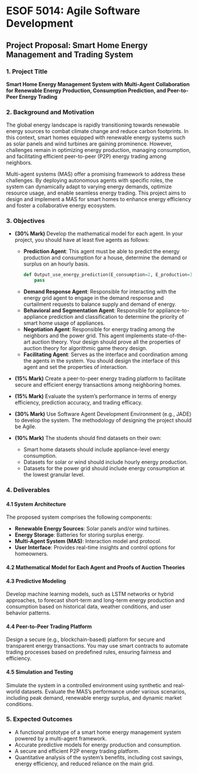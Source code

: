 # ESOF 5014: Agile Software Development  
## Project Proposal: Smart Home Energy Management and Trading System  

### 1. Project Title  
**Smart Home Energy Management System with Multi-Agent Collaboration for Renewable Energy Production, Consumption Prediction, and Peer-to-Peer Energy Trading**  

### 2. Background and Motivation  
The global energy landscape is rapidly transitioning towards renewable energy sources to combat climate change and reduce carbon footprints. In this context, smart homes equipped with renewable energy systems such as solar panels and wind turbines are gaining prominence. However, challenges remain in optimizing energy production, managing consumption, and facilitating efficient peer-to-peer (P2P) energy trading among neighbors.  

Multi-agent systems (MAS) offer a promising framework to address these challenges. By deploying autonomous agents with specific roles, the system can dynamically adapt to varying energy demands, optimize resource usage, and enable seamless energy trading. This project aims to design and implement a MAS for smart homes to enhance energy efficiency and foster a collaborative energy ecosystem.  

### 3. Objectives  
- **(30% Mark)** Develop the mathematical model for each agent. In your project, you should have at least five agents as follows:  
  - **Prediction Agent**: This agent must be able to predict the energy production and consumption for a house, determine the demand or surplus on an hourly basis.  
    ```python
    def Output_use_energy_prediction(E_consumption=2, E_production=3, energy_Hourly_usage_Status="surplus"):
        pass
    ```
  - **Demand Response Agent**: Responsible for interacting with the energy grid agent to engage in the demand response and curtailment requests to balance supply and demand of energy.  
  - **Behavioral and Segmentation Agent**: Responsible for appliance-to-appliance prediction and classification to determine the priority of smart home usage of appliances.  
  - **Negotiation Agent**: Responsible for energy trading among the neighbors and the power grid. This agent implements state-of-the-art auction theory. Your design should prove all the properties of auction theory for algorithmic game theory design.  
  - **Facilitating Agent**: Serves as the interface and coordination among the agents in the system. You should design the interface of this agent and set the properties of interaction.  

- **(15% Mark)** Create a peer-to-peer energy trading platform to facilitate secure and efficient energy transactions among neighboring homes.  
- **(15% Mark)** Evaluate the system’s performance in terms of energy efficiency, prediction accuracy, and trading efficacy.  
- **(30% Mark)** Use Software Agent Development Environment (e.g., JADE) to develop the system. The methodology of designing the project should be Agile.  
- **(10% Mark)** The students should find datasets on their own:  
  - Smart home datasets should include appliance-level energy consumption.  
  - Datasets for solar or wind should include hourly energy production.  
  - Datasets for the power grid should include energy consumption at the lowest granular level.  

### 4. Deliverables  
#### 4.1 System Architecture  
The proposed system comprises the following components:  
- **Renewable Energy Sources**: Solar panels and/or wind turbines.  
- **Energy Storage**: Batteries for storing surplus energy.  
- **Multi-Agent System (MAS)**: Interaction model and protocol.  
- **User Interface**: Provides real-time insights and control options for homeowners.  

#### 4.2 Mathematical Model for Each Agent and Proofs of Auction Theories  

#### 4.3 Predictive Modeling  
Develop machine learning models, such as LSTM networks or hybrid approaches, to forecast short-term and long-term energy production and consumption based on historical data, weather conditions, and user behavior patterns.  

#### 4.4 Peer-to-Peer Trading Platform  
Design a secure (e.g., blockchain-based) platform for secure and transparent energy transactions. You may use smart contracts to automate trading processes based on predefined rules, ensuring fairness and efficiency.  

#### 4.5 Simulation and Testing  
Simulate the system in a controlled environment using synthetic and real-world datasets. Evaluate the MAS’s performance under various scenarios, including peak demand, renewable energy surplus, and dynamic market conditions.  

### 5. Expected Outcomes  
- A functional prototype of a smart home energy management system powered by a multi-agent framework.  
- Accurate predictive models for energy production and consumption.  
- A secure and efficient P2P energy trading platform.  
- Quantitative analysis of the system’s benefits, including cost savings, energy efficiency, and reduced reliance on the main grid.  
